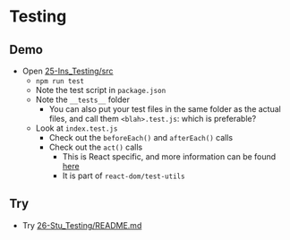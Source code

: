 # Testing

## Demo

- Open [25-Ins_Testing/src](../../01-Activities/25-Ins_Testing)
  - `npm run test`
  - Note the test script in `package.json`
  - Note the `__tests__` folder
    - You can also put your test files in the same folder as the actual files, and call them `<blah>.test.js`: which is preferable?
  - Look at `index.test.js`
    - Check out the `beforeEach()` and `afterEach()` calls
    - Check out the `act()` calls
      - This is React specific, and more information can be found [here](https://reactjs.org/docs/testing-recipes.html#act)
      - It is part of `react-dom/test-utils`

## Try

- Try [26-Stu_Testing/README.md](../../01-Activities/26-Stu_Testing/README.md)
